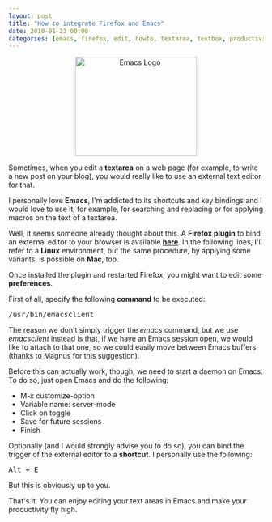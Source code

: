 ```yaml
--- 
layout: post
title: "How to integrate Firefox and Emacs"
date: 2010-01-23 00:00
categories: [emacs, firefox, edit, howto, textarea, textbox, productivity]
---
```

<p style="text-align:center;"><a href="http://www.gnu.org/software/emacs/"><img class="aligncenter size-medium wp-image-250" title="Emacs Logo" src="http://aloiroberto.files.wordpress.com/2010/01/emacs.png?w=300" alt="Emacs Logo" width="240" height="196" /></a></p>
Sometimes, when you edit a <strong>textarea</strong> on a web page (for example, to write a new post on your blog), you would really like to use an external text editor for that.

I personally love <strong>Emacs</strong>, I'm addicted to its shortcuts and key bindings and I would love to use it, for example, for searching and replacing or for applying macros on the text of a textarea.

Well, it seems someone already thought about this. A <strong>Firefox plugin</strong> to bind an external editor to your browser is available <a href="https://addons.mozilla.org/en-US/firefox/addon/4125" target="_blank"><strong>here</strong></a>. In the following lines, I'll refer to a <strong>Linux</strong> environment, but the same procedure, by applying some variants, is possible on <strong>Mac</strong>, too.

Once installed the plugin and restarted Firefox, you might want to edit some <strong>preferences</strong>.

First of all, specify the following <strong>command</strong> to be executed:
<pre>/usr/bin/emacsclient</pre>
The reason we don't simply trigger the <em>emacs</em> command, but we use <em>emacsclient</em> instead is that, if we have an Emacs session open, we would like to attach to that one, so we could easily move between Emacs buffers (thanks to Magnus for this suggestion).

Before this can actually work, though, we need to start a daemon on Emacs. To do so, just open Emacs and do the following:
<ul>
	<li>M-x customize-option</li>
	<li>Variable name: server-mode</li>
	<li>Click on toggle</li>
	<li>Save for future sessions</li>
	<li>Finish</li>
</ul>
Optionally (and I would strongly advise you to do so), you can bind the trigger of the external editor to a <strong>shortcut</strong>. I personally use the following:
<pre>Alt + E</pre>
But this is obviously up to you.

That's it. You can enjoy editing your text areas in Emacs and make your productivity fly high.
